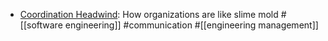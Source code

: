 - [Coordination Headwind](https://komoroske.com/slime-mold/): How organizations are like slime mold #[[software engineering]] #communication #[[engineering management]]